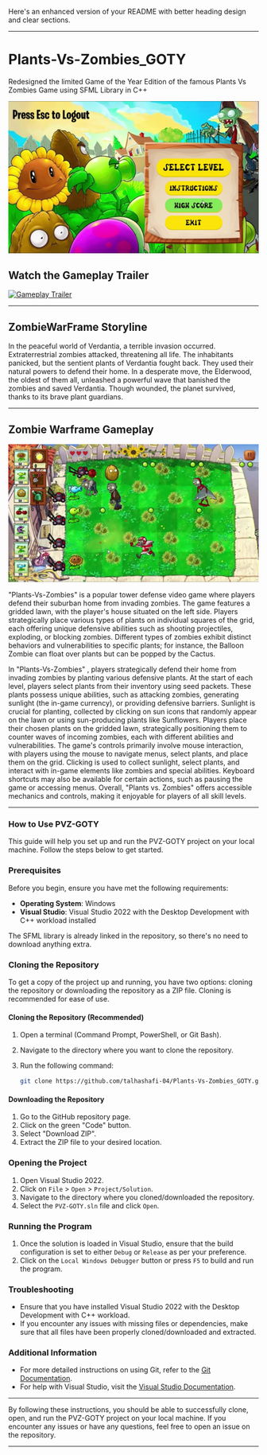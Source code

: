 Here's an enhanced version of your README with better heading design and clear sections. 

---

# Plants-Vs-Zombies_GOTY
Redesigned the limited Game of the Year Edition of the famous Plants Vs Zombies Game using SFML Library in C++

![Screenshot of the game](https://github.com/talhashafi-04/Plants-Vs-Zombies_GOTY/blob/67169ae7f5d70d76dfb8716446bfe4fba90a9656/ScreenShots/pvz%204.png)

## Watch the Gameplay Trailer

[![Gameplay Trailer](https://img.youtube.com/vi/y0q5dQo1IGY/0.jpg)](https://www.youtube.com/watch?v=y0q5dQo1IGY)

---

## ZombieWarFrame Storyline

In the peaceful world of Verdantia, a terrible invasion occurred. Extraterrestrial zombies attacked, threatening all life. The inhabitants panicked, but the sentient plants of Verdantia fought back. They used their natural powers to defend their home. In a desperate move, the Elderwood, the oldest of them all, unleashed a powerful wave that banished the zombies and saved Verdantia. Though wounded, the planet survived, thanks to its brave plant guardians.

---

## Zombie Warframe Gameplay
![Screenshot of the game](https://github.com/talhashafi-04/Plants-Vs-Zombies_GOTY/blob/875779dff3689037019c551b1db690503cbb1d3f/ScreenShots/pvz%208.png)

"Plants-Vs-Zombies" is a popular tower defense video game where players defend their suburban home from invading zombies. The game features a gridded lawn, with the player's house situated on the left side. Players strategically place various types of plants on individual squares of the grid, each offering unique defensive abilities such as shooting projectiles, exploding, or blocking zombies. Different types of zombies exhibit distinct behaviors and vulnerabilities to specific plants; for instance, the Balloon Zombie can float over plants but can be popped by the Cactus.


In "Plants-Vs-Zombies" , players strategically defend their home from invading zombies by planting various defensive plants. At the start of each level, players select plants from their inventory using seed packets. These plants possess unique abilities, such as attacking zombies, generating sunlight (the in-game currency), or providing defensive barriers. Sunlight is crucial for planting, collected by clicking on sun icons that randomly appear on the lawn or using sun-producing plants like Sunflowers. Players place their chosen plants on the gridded lawn, strategically positioning them to counter waves of incoming zombies, each with different abilities and vulnerabilities. The game's controls primarily involve mouse interaction, with players using the mouse to navigate menus, select plants, and place them on the grid. Clicking is used to collect sunlight, select plants, and interact with in-game elements like zombies and special abilities. Keyboard shortcuts may also be available for certain actions, such as pausing the game or accessing menus. Overall, "Plants vs. Zombies" offers accessible mechanics and controls, making it enjoyable for players of all skill levels.

---

### How to Use PVZ-GOTY

This guide will help you set up and run the PVZ-GOTY project on your local machine. Follow the steps below to get started.

### Prerequisites

Before you begin, ensure you have met the following requirements:

- **Operating System**: Windows
- **Visual Studio**: Visual Studio 2022 with the Desktop Development with C++ workload installed

The SFML library is already linked in the repository, so there's no need to download anything extra.

### Cloning the Repository

To get a copy of the project up and running, you have two options: cloning the repository or downloading the repository as a ZIP file. Cloning is recommended for ease of use.

#### Cloning the Repository (Recommended)

1. Open a terminal (Command Prompt, PowerShell, or Git Bash).
2. Navigate to the directory where you want to clone the repository.
3. Run the following command:

   ```bash
   git clone https://github.com/talhashafi-04/Plants-Vs-Zombies_GOTY.git
   ```

#### Downloading the Repository

1. Go to the GitHub repository page.
2. Click on the green "Code" button.
3. Select "Download ZIP".
4. Extract the ZIP file to your desired location.

### Opening the Project

1. Open Visual Studio 2022.
2. Click on `File` > `Open` > `Project/Solution`.
3. Navigate to the directory where you cloned/downloaded the repository.
4. Select the `PVZ-GOTY.sln` file and click `Open`.

### Running the Program

1. Once the solution is loaded in Visual Studio, ensure that the build configuration is set to either `Debug` or `Release` as per your preference.
2. Click on the `Local Windows Debugger` button or press `F5` to build and run the program.

### Troubleshooting

- Ensure that you have installed Visual Studio 2022 with the Desktop Development with C++ workload.
- If you encounter any issues with missing files or dependencies, make sure that all files have been properly cloned/downloaded and extracted.

### Additional Information

- For more detailed instructions on using Git, refer to the [Git Documentation](https://git-scm.com/doc).
- For help with Visual Studio, visit the [Visual Studio Documentation](https://docs.microsoft.com/en-us/visualstudio/).

---

By following these instructions, you should be able to successfully clone, open, and run the PVZ-GOTY project on your local machine. If you encounter any issues or have any questions, feel free to open an issue on the repository.

---
